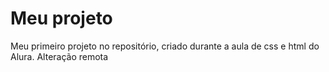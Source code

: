 # Meu projeto
 Meu primeiro projeto no repositório, criado durante a aula de css e html do Alura.
Alteração remota
